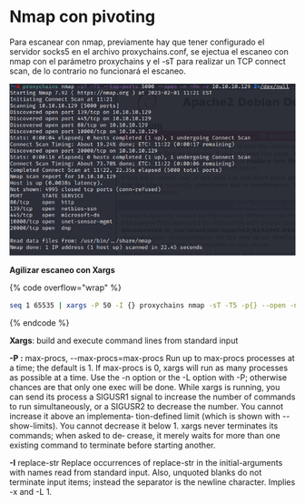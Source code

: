 # Nmap con pivoting

Para escanear con nmap, previamente hay que tener configurado el servidor socks5 en el archivo proxychains.conf, se ejectua el escaneo con nmap con el parámetro proxychains y el -sT para realizar un TCP connect scan, de lo contrario no funcionará el escaneo.

![](<../../.gitbook/assets/image (29).png>)



**Agilizar escaneo con Xargs**

{% code overflow="wrap" %}
```bash
seq 1 65535 | xargs -P 50 -I {} proxychains nmap -sT -T5 -p{} --open -n -Pn -v 10.10.10.129 2>/dev/null | grep open
```
{% endcode %}

**Xargs**:  build and execute command lines from standard input

**-P :** max-procs, --max-procs=max-procs Run up to max-procs processes at a time; the default is 1. If max-procs is 0, xargs will run as many processes as possible at a time. Use the -n option or the -L option with -P; otherwise chances are that only one exec will be done. While xargs is running, you can send its process a SIGUSR1 signal to increase the number of commands to run simultaneously, or a SIGUSR2 to decrease the number. You cannot increase it above an implementa‐ tion-defined limit (which is shown with --show-limits). You cannot decrease it below 1. xargs never terminates its commands; when asked to de‐ crease, it merely waits for more than one existing command to terminate before starting another.

**-I** replace-str Replace occurrences of replace-str in the initial-arguments with names read from standard input. Also, unquoted blanks do not terminate input items; instead the separator is the newline character. Implies -x and -L 1.

